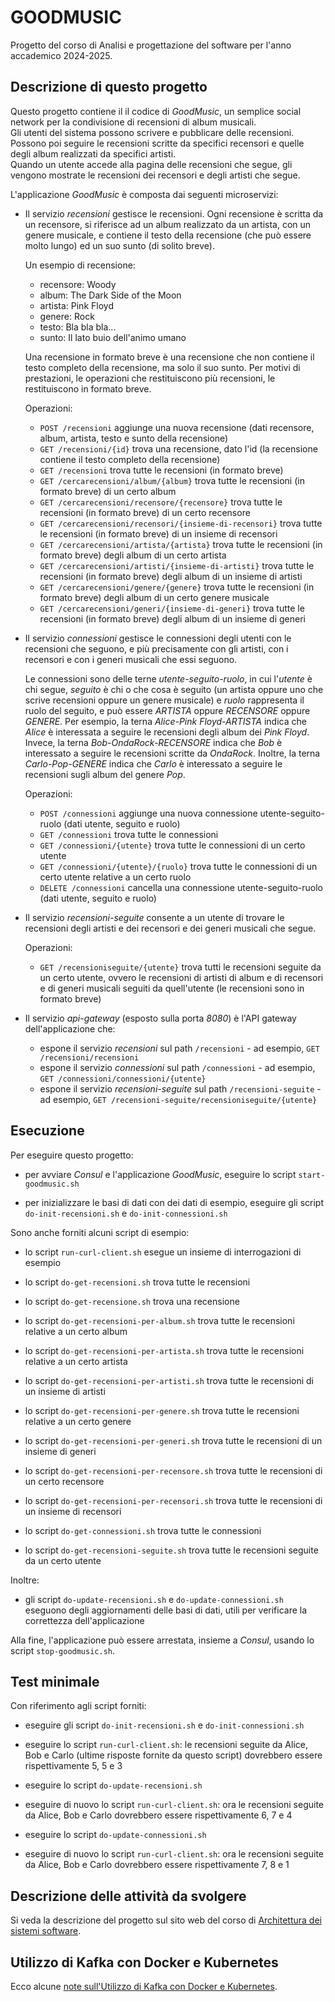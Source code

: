 # GOODMUSIC

Progetto del corso di Analisi e progettazione del software per l'anno accademico 2024-2025. 


## Descrizione di questo progetto 

Questo progetto contiene il il codice di *GoodMusic*, 
un semplice social network per la condivisione di recensioni di album musicali.  
Gli utenti del sistema possono scrivere e pubblicare delle recensioni. 
Possono poi seguire le recensioni scritte da specifici recensori e quelle degli album realizzati da specifici artisti.  
Quando un utente accede alla pagina delle recensioni che segue, gli vengono mostrate le recensioni dei recensori e degli artisti che segue. 

L'applicazione *GoodMusic* è composta dai seguenti microservizi: 

* Il servizio *recensioni* gestisce le recensioni. 
  Ogni recensione è scritta da un recensore, si riferisce ad un album realizzato da un artista, con un genere musicale, 
  e contiene il testo della recensione (che può essere molto lungo) ed un suo sunto (di solito breve). 
  
  Un esempio di recensione: 
  * recensore: Woody
  * album: The Dark Side of the Moon
  * artista: Pink Floyd
  * genere: Rock
  * testo: Bla bla bla...
  * sunto: Il lato buio dell'animo umano
  
  Una recensione in formato breve è una recensione che non contiene il testo completo della recensione, ma solo il suo sunto. 
  Per motivi di prestazioni, le operazioni che restituiscono più recensioni, le restituiscono in formato breve. 
  
  Operazioni: 
  * `POST /recensioni` aggiunge una nuova recensione (dati recensore, album, artista, testo e sunto della recensione)
  * `GET /recensioni/{id}` trova una recensione, dato l'id (la recensione contiene il testo completo della recensione) 
  * `GET /recensioni` trova tutte le recensioni (in formato breve) 
  * `GET /cercarecensioni/album/{album}` trova tutte le recensioni (in formato breve) di un certo album
  * `GET /cercarecensioni/recensore/{recensore}` trova tutte le recensioni (in formato breve) di un certo recensore
  * `GET /cercarecensioni/recensori/{insieme-di-recensori}` trova tutte le recensioni (in formato breve) di un insieme di recensori 
  * `GET /cercarecensioni/artista/{artista}` trova tutte le recensioni (in formato breve) degli album di un certo artista 
  * `GET /cercarecensioni/artisti/{insieme-di-artisti}` trova tutte le recensioni (in formato breve) degli album di un insieme di artisti 
  * `GET /cercarecensioni/genere/{genere}` trova tutte le recensioni (in formato breve) degli album di un certo genere musicale 
  * `GET /cercarecensioni/generi/{insieme-di-generi}` trova tutte le recensioni (in formato breve) degli album di un insieme di generi 
  
* Il servizio *connessioni* gestisce le connessioni degli utenti con le recensioni che seguono, 
  e più precisamente con gli artisti, con i recensori e con i generi musicali che essi seguono. 

  Le connessioni sono delle terne *utente-seguito-ruolo*, in cui l'*utente* è chi segue, 
  *seguito* è chi o che cosa è seguito (un artista oppure uno che scrive recensioni oppure un genere musicale) 
  e *ruolo* rappresenta il ruolo del seguito, e può essere *ARTISTA* oppure *RECENSORE* oppure *GENERE*. 
  Per esempio, la terna *Alice-Pink Floyd-ARTISTA* indica che *Alice* è interessata a seguire le recensioni degli album dei *Pink Floyd*. 
  Invece, la terna *Bob-OndaRock-RECENSORE* indica che *Bob* è interessato a seguire le recensioni scritte da *OndaRock*. 
  Inoltre, la terna *Carlo-Pop-GENERE* indica che *Carlo* è interessato a seguire le recensioni sugli album del genere *Pop*. 

  Operazioni: 
  * `POST /connessioni` aggiunge una nuova connessione utente-seguito-ruolo (dati utente, seguito e ruolo)
  * `GET /connessioni` trova tutte le connessioni 
  * `GET /connessioni/{utente}` trova tutte le connessioni di un certo utente
  * `GET /connessioni/{utente}/{ruolo}` trova tutte le connessioni di un certo utente relative a un certo ruolo
  * `DELETE /connessioni` cancella una connessione utente-seguito-ruolo (dati utente, seguito e ruolo)

* Il servizio *recensioni-seguite* consente a un utente di trovare le recensioni degli artisti e dei recensori e dei generi musicali che segue. 

  Operazioni: 
  * `GET /recensioniseguite/{utente}` trova tutti le recensioni seguite da un certo utente, 
    ovvero le recensioni di artisti di album e di recensori e di generi musicali seguiti da quell'utente
	(le recensioni sono in formato breve) 
  
* Il servizio *api-gateway* (esposto sulla porta *8080*) è l'API gateway dell'applicazione che: 
  * espone il servizio *recensioni* sul path `/recensioni` - ad esempio, `GET /recensioni/recensioni`
  * espone il servizio *connessioni* sul path `/connessioni` - ad esempio, `GET /connessioni/connessioni/{utente}`
  * espone il servizio *recensioni-seguite* sul path `/recensioni-seguite` - ad esempio, `GET /recensioni-seguite/recensioniseguite/{utente}`


## Esecuzione 

Per eseguire questo progetto: 

* per avviare *Consul* e l'applicazione *GoodMusic*, eseguire lo script `start-goodmusic.sh` 

* per inizializzare le basi di dati con dei dati di esempio, eseguire gli script `do-init-recensioni.sh` e `do-init-connessioni.sh` 

Sono anche forniti alcuni script di esempio: 

* lo script `run-curl-client.sh` esegue un insieme di interrogazioni di esempio 

* lo script `do-get-recensioni.sh` trova tutte le recensioni 

* lo script `do-get-recensione.sh` trova una recensione 

* lo script `do-get-recensioni-per-album.sh` trova tutte le recensioni relative a un certo album 

* lo script `do-get-recensioni-per-artista.sh` trova tutte le recensioni relative a un certo artista 

* lo script `do-get-recensioni-per-artisti.sh` trova tutte le recensioni di un insieme di artisti  

* lo script `do-get-recensioni-per-genere.sh` trova tutte le recensioni relative a un certo genere 

* lo script `do-get-recensioni-per-generi.sh` trova tutte le recensioni di un insieme di generi  

* lo script `do-get-recensioni-per-recensore.sh` trova tutte le recensioni di un certo recensore 

* lo script `do-get-recensioni-per-recensori.sh` trova tutte le recensioni di un insieme di recensori  

* lo script `do-get-connessioni.sh` trova tutte le connessioni 

* lo script `do-get-recensioni-seguite.sh` trova tutte le recensioni seguite da un certo utente 

Inoltre: 

* gli script `do-update-recensioni.sh` e `do-update-connessioni.sh` eseguono degli aggiornamenti delle basi di dati, 
  utili per verificare la correttezza dell'applicazione  

Alla fine, l'applicazione può essere arrestata, insieme a *Consul*, usando lo script `stop-goodmusic.sh`. 


## Test minimale 

Con riferimento agli script forniti: 

* eseguire gli script `do-init-recensioni.sh` e `do-init-connessioni.sh` 

* eseguire lo script `run-curl-client.sh`: 
  le recensioni seguite da Alice, Bob e Carlo (ultime risposte fornite da questo script) dovrebbero essere rispettivamente 5, 5 e 3 

* eseguire lo script `do-update-recensioni.sh`

* eseguire di nuovo lo script `run-curl-client.sh`: 
  ora le recensioni seguite da Alice, Bob e Carlo dovrebbero essere rispettivamente 6, 7 e 4 

* eseguire lo script `do-update-connessioni.sh`

* eseguire di nuovo lo script `run-curl-client.sh`: 
  ora le recensioni seguite da Alice, Bob e Carlo dovrebbero essere rispettivamente 7, 8 e 1 


## Descrizione delle attività da svolgere 

Si veda la descrizione del progetto sul sito web del corso di [Architettura dei sistemi software](http://cabibbo.dia.uniroma3.it/asw/).


## Utilizzo di Kafka con Docker e Kubernetes

Ecco alcune [note sull'Utilizzo di Kafka con Docker e Kubernetes](kafka/).


